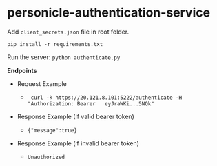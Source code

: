 # personicle-authentication-service

Add ``` client_secrets.json ``` file in root folder.

``` pip install -r requirements.txt ```

Run the server:
``` python authenticate.py ```

**Endpoints**
  - Request Example
    - ```  curl -k https://20.121.8.101:5222/authenticate -H "Authorization: Bearer   eyJraWKi...5NQk" ```
     
  - Response Example (If valid bearer token)
      - ``` {"message":true} ```
      
  - Response Example (if invalid bearer token)
      - ``` Unauthorized ```
  
